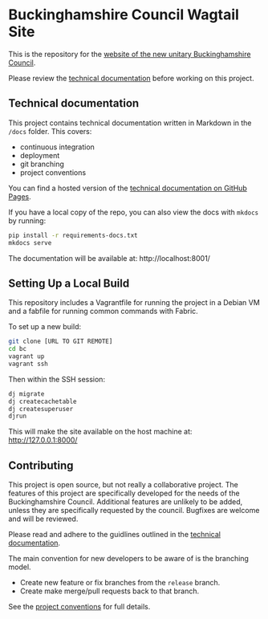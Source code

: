# Buckinghamshire Council Wagtail Site

This is the repository for the [website of the new unitary Buckinghamshire Council](https://www.buckinghamshire.gov.uk/).

Please review the [technical documentation](docs/index.md) before working on this project.

## Technical documentation

This project contains technical documentation written in Markdown in the `/docs` folder. This covers:

- continuous integration
- deployment
- git branching
- project conventions

<!-- This link will only work once the repo is on GitHub. -->
You can find a hosted version of the [technical documentation on GitHub Pages](https://Buckinghamshire-Digital-Service.github.io/buckinghamshire-council/).

If you have a local copy of the repo, you can also view the docs with `mkdocs` by running:

```bash
pip install -r requirements-docs.txt
mkdocs serve
```

The documentation will be available at: http://localhost:8001/

## Setting Up a Local Build

This repository includes a Vagrantfile for running the project in a Debian VM and
a fabfile for running common commands with Fabric.

To set up a new build:

```bash
git clone [URL TO GIT REMOTE]
cd bc
vagrant up
vagrant ssh
```

Then within the SSH session:

```bash
dj migrate
dj createcachetable
dj createsuperuser
djrun
```

This will make the site available on the host machine at: http://127.0.0.1:8000/

## Contributing

This project is open source, but not really a collaborative project.
The features of this project are specifically developed for the needs of the Buckinghamshire Council.
Additional features are unlikely to be added, unless they are specifically requested by the council.
Bugfixes are welcome and will be reviewed.

Please read and adhere to the guidlines outlined in the [technical documentation](docs/).

The main convention for new developers to be aware of is the branching model.

- Create new feature or fix branches from the `release` branch.
- Create make merge/pull requests back to that branch.

See the [project conventions](docs/project-conventions.md) for full details.
